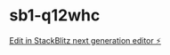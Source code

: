 # sb1-q12whc

[Edit in StackBlitz next generation editor ⚡️](https://stackblitz.com/~/github.com/AweDev1/sb1-q12whc)
